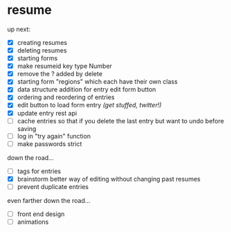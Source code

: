 # resume
up next:
- [x] creating resumes
- [x] deleting resumes
- [x] starting forms
- [x] make resumeid key type Number
- [x] remove the ? added by delete
- [x] starting form "regions" which each have their own class
- [x] data structure addition for entry edit form button
- [x] ordering and reordering of entries
- [x] edit button to load form entry *(get stuffed, twitter!)*
- [x] update entry rest api
- [ ] cache entries so that if you delete the last entry but want to undo before saving
- [ ] log in "try again" function
- [ ] make passwords strict

down the road...
- [ ] tags for entries
- [x] brainstorm better way of editing without changing past resumes
- [ ] prevent duplicate entries

even farther down the road...
- [ ] front end design
- [ ] animations